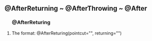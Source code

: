 <h2>@AfterReturning ~ @AfterThrowing ~ @After</h2>
<ol>
	<h3>@AfterReturing</h3>
	<li>The format: @AfterReturing(pointcut="", returning="")</li>
</ol>